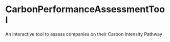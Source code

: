 # CarbonPerformanceAssessmentTool
An interactive tool to assess companies on their Carbon Intensity Pathway

